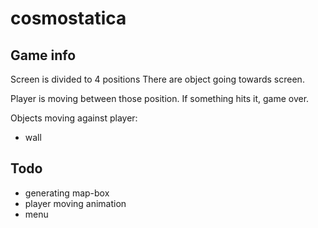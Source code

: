 # cosmostatica

## Game info

Screen is divided to 4 positions
There are object going towards screen.

Player is moving between those position. 
If something hits it, game over.

Objects moving against player:
- wall

## Todo
- generating map-box
- player moving animation
- menu

